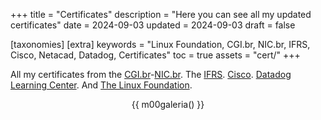 +++
title = "Certificates"
description = "Here you can see all my updated certificates"
date = 2024-09-03
updated = 2024-09-03
draft = false

[taxonomies]
[extra]
keywords = "Linux Foundation, CGI.br, NIC.br, IFRS, Cisco, Netacad, Datadog, Certificates"
toc = true
assets = "cert/"
+++

All my certificates from the [CGI.br](https://cgi.br/)-[NIC.br](https://nic.br/).
The [IFRS](https://ifrs.edu.br).
[Cisco](https://www.netacad.com/).
[Datadog Learning Center](https://learn.datadoghq.com/).
And [The Linux Foundation](https://trainingportal.linuxfoundation.org/).

<div style="text-align: center;">

{{ m00galeria() }}

</div>

